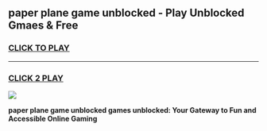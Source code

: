 
## paper plane game unblocked - Play Unblocked Gmaes & Free
<h3>
<a href="https://news.freeplayer.one?title=paper_plane_game_unblocked&ref=16F">CLICK TO PLAY</a></h3>
<hr>

<h3>
<a href="https://news.freeplayer.one?title=paper_plane_game_unblocked&ref=16F">CLICK 2 PLAY</a>
  
</h3>

<a href="https://news.freeplayer.one?title=paper_plane_game_unblocked&ref=16F/"><img src="https://clearcache.store/games.png"></a>


**paper plane game unblocked games unblocked: Your Gateway to Fun and Accessible Online Gaming**
